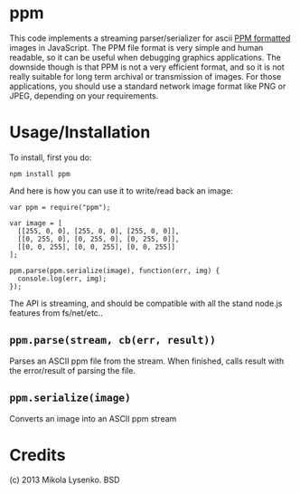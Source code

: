 ppm
===
This code implements a streaming parser/serializer for ascii [PPM formatted](http://netpbm.sourceforge.net/doc/ppm.html) images in JavaScript.  The PPM file format is very simple and human readable, so it can be useful when debugging graphics applications.  The downside though is that PPM is not a very efficient format, and so it is not really suitable for long term archival or transmission of images.  For those applications, you should use a standard network image format like PNG or JPEG, depending on your requirements.

Usage/Installation
==================
To install, first you do:

    npm install ppm

And here is how you can use it to write/read back an image:

    var ppm = require("ppm");

    var image = [
      [[255, 0, 0], [255, 0, 0], [255, 0, 0]],
      [[0, 255, 0], [0, 255, 0], [0, 255, 0]],
      [[0, 0, 255], [0, 0, 255], [0, 0, 255]]
    ];

    ppm.parse(ppm.serialize(image), function(err, img) {
      console.log(err, img);
    });

The API is streaming, and should be compatible with all the stand node.js features from fs/net/etc..

`ppm.parse(stream, cb(err, result))`
------------------------------------
Parses an ASCII ppm file from the stream.  When finished, calls result with the error/result of parsing the file.

`ppm.serialize(image)`
----------------------
Converts an image into an ASCII ppm stream


Credits
=======
(c) 2013 Mikola Lysenko. BSD

